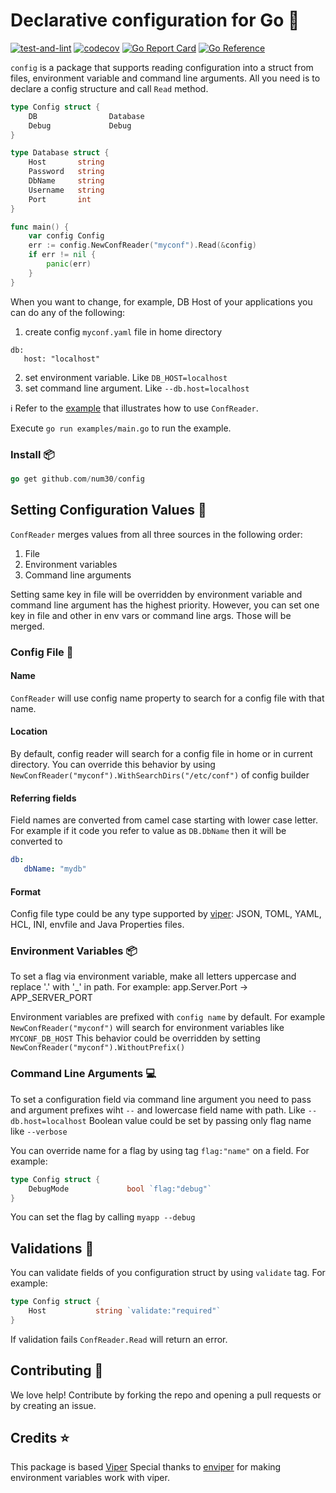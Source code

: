 # Declarative configuration for Go  :rocket:
[![test-and-lint](https://github.com/num30/config/actions/workflows/test-and-lint.yaml/badge.svg)](https://github.com/num30/config/actions/workflows/test-and-lint.yaml)
[![codecov](https://codecov.io/gh/num30/config/branch/main/graph/badge.svg?token=YBOM7T2YUK)](https://codecov.io/gh/num30/config)
[![Go Report Card](https://goreportcard.com/badge/github.com/num30/config)](https://goreportcard.com/report/github.com/num30/config)
[![Go Reference](https://pkg.go.dev/badge/github.com/num30/config.svg)](https://pkg.go.dev/github.com/num30/config)

`config` is a package that supports reading configuration into a struct from files, environment variable and command line arguments.
All you need is to declare a config structure and call `Read` method.

``` go
type Config struct {	
	DB                Database	
	Debug             Debug
}

type Database struct {
	Host       string
	Password   string
	DbName     string
	Username   string
	Port       int
}

func main() {
    var config Config
    err := config.NewConfReader("myconf").Read(&config)
    if err != nil {
        panic(err)
    }
}
```
When you want to change, for example, DB Host of your applications you can do any of the following:
1. create config `myconf.yaml` file in home directory 
``` 
db:
   host: "localhost"
```
2. set environment variable. Like `DB_HOST=localhost`
3. set command line argument. Like `--db.host=localhost`

:information_source: Refer to the [example](/examples/main.go) that illustrates how to use `ConfReader`. 

Execute  `go run examples/main.go` to run the example. 

### Install :package:
``` go
go get github.com/num30/config  
```

## Setting Configuration Values :construction_worker:

`ConfReader` merges values from all three sources in the following order:
1. File
2. Environment variables
3. Command line arguments

Setting same key in file will be overridden by environment variable and command line argument has the highest priority. 
However, you can set one key in file and other in env vars or command line args. Those will be merged. 

### Config File :memo:
#### Name
`ConfReader` will use config name property to search for a config file with that name.

#### Location
By default, config reader will search for a config file in home or in current directory. 
You can override this behavior by using `NewConfReader("myconf").WithSearchDirs("/etc/conf")` of config builder

#### Referring fields
Field names are converted from camel case starting with lower case letter. For example if it code you refer to value as `DB.DbName` then it will be converted to 
``` yaml
db:
   dbName: "mydb"
```

#### Format

Config file type could be any type supported by  [viper](https://github.com/spf13/viper#reading-config-files): JSON, TOML, YAML, HCL, INI, envfile and Java Properties files.

### Environment Variables :package:

To set a flag via environment variable, make all letters uppercase and replace '.' with '_' in path. For example: app.Server.Port -> APP_SERVER_PORT

Environment variables are prefixed with `config name` by default. For example `NewConfReader("myconf")` will search for environment variables like `MYCONF_DB_HOST` 
This behavior could be overridden by setting `NewConfReader("myconf").WithoutPrefix()`

### Command Line Arguments :computer: 

To set a configuration field via command line argument you need to pass and argument prefixes wiht `--` and lowercase field name with path. Like `--db.host=localhost`
Boolean value could be set by passing only flag name like `--verbose`

You can override name for a flag by using tag `flag:"name"` on a field. For example:

``` go
type Config struct {		
	DebugMode             bool `flag:"debug"`
}
```
You can set the flag by calling `myapp --debug`


## Validations :underage:
You can validate fields of you configuration struct by using `validate` tag. For example:

``` go
type Config struct {		
    Host           string `validate:"required"`
}
```
If validation fails `ConfReader.Read` will return an error. 

##  Contributing :clap:
We love help! Contribute by forking the repo and opening a pull requests or by creating an issue.

## Credits :star:
This package is based [Viper](https://github.com/spf13/viper)
Special thanks to [enviper](https://github.com/iamolegga/enviper) for making environment variables work with viper.